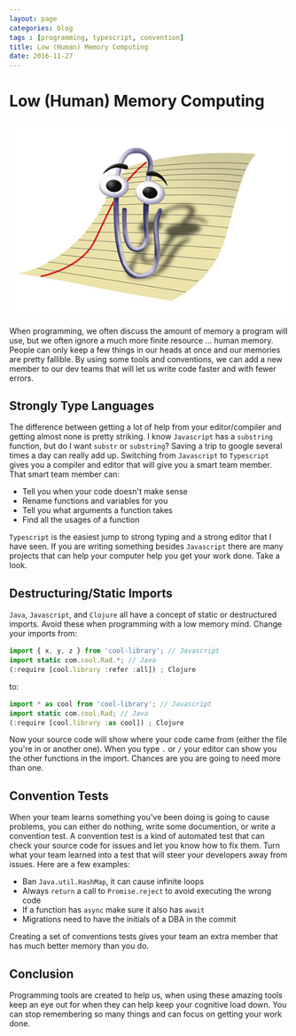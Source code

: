 ```yaml
---
layout: page
categories: blog
tags : [programming, typescript, convention]
title: Low (Human) Memory Computing
date: 2016-11-27
---
```


# Low (Human) Memory Computing

![Clippy](/assets/images/clippy.jpg)

When programming, we often discuss the amount of memory a program will use, but we often ignore a much more finite resource ... human memory. People can only keep a few things in our heads at once and our memories are pretty fallible. By using some tools and conventions, we can add a new member to our dev teams that will let us write code faster and with fewer errors.

## Strongly Type Languages

The difference between getting a lot of help from your editor/compiler and getting almost none is pretty striking. I know `Javascript` has a `substring` function, but do I want `substr` or `substring`? Saving a trip to google several times a day can really add up. Switching from `Javascript` to `Typescript` gives you a compiler and editor that will give you a smart team member. That smart team member can:

* Tell you when your code doesn't make sense
* Rename functions and variables for you
* Tell you what arguments a function takes
* Find all the usages of a function

`Typescript` is the easiest jump to strong typing and a strong editor that I have seen. If you are writing something besides `Javascript` there are many projects that can help your computer help you get your work done. Take a look.

## Destructuring/Static Imports

`Java`, `Javascript`, and `Clojure` all have a concept of static or destructured imports. Avoid these when programming with a low memory mind. Change your imports from:

``` Javascript
import { x, y, z } from 'cool-library'; // Javascript
import static com.cool.Rad.*; // Java
(:require [cool.library :refer :all]) ; Clojure
```

to:

``` Javascript
import * as cool from 'cool-library'; // Javascript
import static com.cool.Rad; // Java
(:require [cool.library :as cool]) ; Clojure
```

Now your source code will show where your code came from (either the file you're in or another one). When you type `.` or `/` your editor can show you the other functions in the import. Chances are you are going to need more than one.

## Convention Tests

When your team learns something you've been doing is going to cause problems, you can either do nothing, write some documention, or write a convention test. A convention test is a kind of automated test that can check your source code for issues and let you know how to fix them. Turn what your team learned into a test that will steer your developers away from issues. Here are a few examples:

* Ban `Java.util.HashMap`, it can cause infinite loops
* Always `return` a call to `Promise.reject` to avoid executing the wrong code
* If a function has `async` make sure it also has `await`
* Migrations need to have the initials of a DBA in the commit

Creating a set of conventions tests gives your team an extra member that has much better memory than you do.

## Conclusion

Programming tools are created to help us, when using these amazing tools keep an eye out for when they can help keep your cognitive load down. You can stop remembering so many things and can focus on getting your work done.